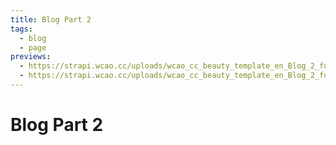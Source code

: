 ```yaml
---
title: Blog Part 2
tags:
  - blog
  - page
previews:
  - https://strapi.wcao.cc/uploads/wcao_cc_beauty_template_en_Blog_2_full_true_Nest_Hub_Max_1_c450fe591d.jpg
  - https://strapi.wcao.cc/uploads/wcao_cc_beauty_template_en_Blog_2_full_true_Nest_Hub_Max_956d204c9c.jpg
---
```


# Blog Part 2
